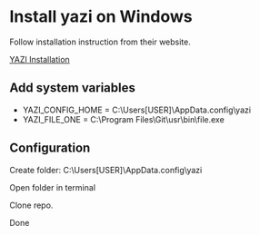 # Install yazi on Windows

Follow installation instruction from their website.

[YAZI Installation](https://yazi-rs.github.io/docs/installation)

## Add system variables

- YAZI_CONFIG_HOME = C:\Users\[USER]\AppData\.config\yazi
- YAZI_FILE_ONE = C:\Program Files\Git\usr\bin\file.exe

## Configuration

Create folder: C:\Users\[USER]\AppData\.config\yazi

Open folder in terminal

Clone repo.

Done